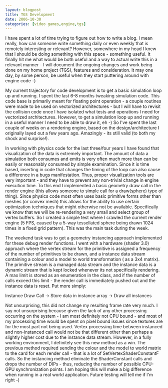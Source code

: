 ```yaml
---
layout: blogpost
title: TGS Development
date: 2006-10-30
categories: [video games,engine,tgs]
---
```

I have spent a lot of time trying to figure out how to write a blog. I mean really, how can someone write something daily or even weekly that is remotely interesting or relevant? However, somewhere in my head I knew that I should be doing something with this space - something useful. It finally hit me what would be both useful and a way to actual write this in a relevant manner - I will document the ongoing changes and work being done on my home project (TGS), features and consideration. It may one day, by some person, be useful when they start puttering around with engine code -) 

<!--more-->

My current trajectory for code development is to get a basic simulation loop up and running. I spent the last 6-8 months tweaking simulation code. This code base is primarily meant for floating point operation - a couple routines were made to be used on vectorized architectures - but I will have to revisit the collision code once I have isolated what tests and operations I need for vectorized architectures. However, to get a simulation loop up and running in a useful manner I need to be able to draw it, eh -) So I've spent the last couple of weeks on a rendering engine, based on the design/architecture I originally layed out a few years ago. Amazingly - its still valid (to both my shock and surprise!). 

In working with physics code for the last three/four years I have found that visualization of the data is extremely important. The amount of data a simulation both consumes and emits is very often much more than can be easily or reasonably consumed by simple examination. Since it is time based, inserting in code that changes the timing of the loop can also cause a difference in a bugs manifestation. Thus, proper visualization tools are very important - and they have to prevent any non-trivial change in engine execution time. To this end I implemented a basic geometry draw call in the render engine (this allows someone to simple call for a draw(sphere) type of thing). Since physics code most often uses basic primitive forms other than meshes (or convex mesh) this allows for the ability to use certain optimization techniques that might otherwise not be available. Specifically we know that we will be re-rendering a very small and select group of vertex buffers. So I created a simple test where I crawled the current render engine (5 FPS, caused by a 5-way tessellated sphere being drawn 1024 times in a fixed grid pattern). This was the main task during the week. 

The weekend task was to get a geometry instancing approach implemented for these debug render functions. I went with a hardware (shader 3.0) approach where the vertex stream for the primitive is assigned a frequency of the number of primitives to be drawn, and a instance data stream containing a colour and a model to world transformation ( as a 3x4 matrix). The primitive stream is a managed data stream and the instance data is a dynamic stream that is kept locked whenever its not specifically rendering. A max limit is stored as an enumeration in the class, and if the number of calls exceed this limit - the render call is immediately pushed out and the instance data is reset. Put more simply: 

Instance Draw Call -> Store data in instance array -> Draw all instances 

Not unsurprising, this did not change my resulting frame rate very much. I say not unsurprising because given the lack of any other processing occurring on the system - I am most definitely not CPU bound - and most of my processing time would be spent on pixel bound issues since textures are for the most part not being used. Vertex processing time between instanced and non-instanced call would not be that different other than perhaps a slightly higher cost due to the instance data stream. However, in a fully working environment, I definitely see this new method as a win. The previous method required sending the colour and the model to world matrix to the card for each render call - that is a lot of SetVertexShaderConstantF calls. So the instancing method eliminate the ShaderConstant calls and drops the number of DIPs - thus, reducing the number of possible CPU-GPU synchronization points. I am hoping this will make a big difference when running in a real world application. Future testing will tell me if I'm right -)
